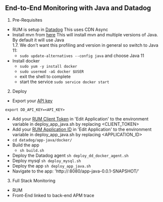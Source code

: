 End-to-End Monitoring with Java and Datadog
--

1. Pre-Requisites

- RUM is setup in [Datadog](https://docs.datadoghq.com/real_user_monitoring/browser/)
 This uses CDN Async  
- Install mvn from [here](https://gist.github.com/sebsto/19b99f1fa1f32cae5d00)
This will install mvn and multiple versions of Java.  By default it will use Java  
1.7.  We don't want this profiling and version in general so switch to Java 11:  
  - ```sudo update-alternatives --config java``` and choose Java 11  
- Install docker  
  - ```sudo yum -y install docker```  
  - ```sudo usermod -aG docker $USER```  
  - exit the shell to complete  
  - start the service ```sudo service docker start```  

2. Deploy  

- Export your [API key](https://app.datadoghq.com/account/settings#api)  
 ```
 export DD_API_KEY=<API_KEY>
 ```  
- Add your
[RUM Client Token](https://app.datadoghq.com/rum/list?from_ts=1633643340056&to_ts=1633729740056&live=true)
in 'Edit Application' to the environment variable in deploy_app_java.sh by
replacing <CLIENT_TOKEN>
- Add your
[RUM Application ID](https://app.datadoghq.com/rum/list?from_ts=1633643340056&to_ts=1633729740056&live=true)
in 'Edit Application' to the environment variable in deploy_app_java.sh by
replacing <APPLICATION_ID>
- ```cd datadog/app-java/docker/```  
- Build the app  
  - ```sh build.sh```  
- Deploy the Datadog agent ```sh deploy_dd_docker_agent.sh```  
- Deploy mysql ```sh deploy_mysql.sh```  
- Deploy the app ```sh deploy_app_java.sh```  
- Navigate to the app: 'http://<host>:8080/app-java-0.0.1-SNAPSHOT/'

3. Full Stack Monitoring  

- RUM
- Front-End linked to back-end APM trace
